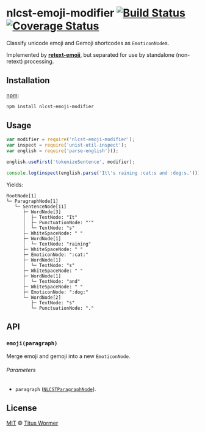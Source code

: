 # nlcst-emoji-modifier [![Build Status][travis-badge]][travis] [![Coverage Status][codecov-badge]][codecov]

Classify unicode emoji and Gemoji shortcodes as `EmoticonNode`s.

Implemented by [**retext-emoji**][retext-emoji], but separated for use by
standalone (non-retext) processing.

## Installation

[npm][]:

```bash
npm install nlcst-emoji-modifier
```

## Usage

```javascript
var modifier = require('nlcst-emoji-modifier');
var inspect = require('unist-util-inspect');
var english = require('parse-english')();

english.useFirst('tokenizeSentence', modifier);

console.log(inspect(english.parse('It\'s raining :cat:s and :dog:s.')));
```

Yields:

```text
RootNode[1]
└─ ParagraphNode[1]
   └─ SentenceNode[11]
      ├─ WordNode[3]
      │  ├─ TextNode: "It"
      │  ├─ PunctuationNode: "'"
      │  └─ TextNode: "s"
      ├─ WhiteSpaceNode: " "
      ├─ WordNode[1]
      │  └─ TextNode: "raining"
      ├─ WhiteSpaceNode: " "
      ├─ EmoticonNode: ":cat:"
      ├─ WordNode[1]
      │  └─ TextNode: "s"
      ├─ WhiteSpaceNode: " "
      ├─ WordNode[1]
      │  └─ TextNode: "and"
      ├─ WhiteSpaceNode: " "
      ├─ EmoticonNode: ":dog:"
      └─ WordNode[2]
         ├─ TextNode: "s"
         └─ PunctuationNode: "."
```

## API

### `emoji(paragraph)`

Merge emoji and gemoji into a new `EmoticonNode`.

###### Parameters

*   `paragraph` ([`NLCSTParagraphNode`][paragraph]).

## License

[MIT][license] © [Titus Wormer][author]

<!-- Definitions -->

[travis-badge]: https://img.shields.io/travis/syntax-tree/nlcst-emoji-modifier.svg

[travis]: https://travis-ci.org/syntax-tree/nlcst-emoji-modifier

[codecov-badge]: https://img.shields.io/codecov/c/github/syntax-tree/nlcst-emoji-modifier.svg

[codecov]: https://codecov.io/github/syntax-tree/nlcst-emoji-modifier

[npm]: https://docs.npmjs.com/cli/install

[license]: LICENSE

[author]: http://wooorm.com

[retext-emoji]: https://github.com/wooorm/retext-emoji

[paragraph]: https://github.com/syntax-tree/nlcst#paragraph
